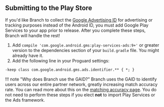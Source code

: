 ## Submitting to the Play Store

If you'd like Branch to collect the [Google Advertising ID](https://support.google.com/googleplay/android-developer/answer/6048248) for advertising or tracking purposes instead of the Android ID, you must add Google Play Services to your app prior to release. After you complete these steps, Branch will handle the rest!

1. Add `compile 'com.google.android.gms:play-services-ads:9+'` or greater version to the dependencies section of your `build.gradle` file. You might already have it.
1. Add the following line in your Proguard settings:

```xml
-keep class com.google.android.gms.ads.identifier.** { *; }
```

!!! note "Why does Branch use the GAID?"
    Branch uses the GAID to identify users across our entire partner network, greatly increasing match accuracy rate. You can read more about this on the [matching accuracy page](/pages/resources/matching/). You do not need to perform these steps if you elect **not** to import Play Services or the Ads framework.